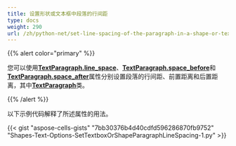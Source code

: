 ```yaml
---
title: 设置形状或文本框中段落的行间距
type: docs
weight: 290
url: /zh/python-net/set-line-spacing-of-the-paragraph-in-a-shape-or-textbox/
---
```


{{% alert color="primary" %}}

您可以使用[**TextParagraph.line_space**](https://reference.aspose.com/cells/python-net/aspose.cells.drawing.texts/textparagraph/line_space)、[**TextParagraph.space_before**](https://reference.aspose.com/cells/python-net/aspose.cells.drawing.texts/textparagraph/space_before)和[**TextParagraph.space_after**](https://reference.aspose.com/cells/python-net/aspose.cells.drawing.texts/textparagraph/space_after)属性分别设置段落的行间距、前置距离和后置距离，其中[**TextParagraph**](https://reference.aspose.com/cells/python-net/aspose.cells.drawing.texts/textparagraph/)类。

{{% /alert %}}

以下示例代码解释了所述属性的用法。

{{< gist "aspose-cells-gists" "7bb30376b4d40cdfd596286870fb9752" "Shapes-Text-Options-SetTextboxOrShapeParagraphLineSpacing-1.py" >}}
